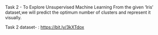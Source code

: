 Task 2 - To Explore Unsupervised Machine Learning From the given ‘Iris’ dataset,we will predict the optimum number of clusters and represent it visually.

Task 2 dataset- : https://bit.ly/3kXTdox
